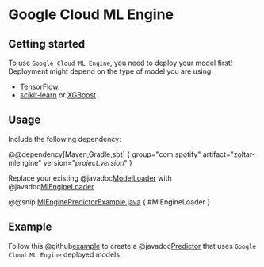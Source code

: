 # Google Cloud ML Engine

## Getting started

To use `Google Cloud ML Engine`, you need to deploy your model first! 
Deployment might depend on the type of model you are using:

* [TensorFlow](https://cloud.google.com/ml-engine/docs/tensorflow/deploying-models).
* [scikit-learn](https://cloud.google.com/ml-engine/docs/scikit/quickstart#deploy_models_and_versions) or [XGBoost](https://cloud.google.com/ml-engine/docs/scikit/quickstart#deploy_models_and_versions). 

## Usage

Include the following dependency:

@@dependency[Maven,Gradle,sbt] {
  group="com.spotify"
  artifact="zoltar-mlengine"
  version="$project.version$"
}

Replace your existing @javadoc[ModelLoader](com.spotify.zoltar.ModelLoader) with 
@javadoc[MlEngineLoader](com.spotify.zoltar.mlengine.MlEngineLoader)

@@snip [MlEnginePredictorExample.java](../../../../examples/mlengine-example/src/main/java/com/spotify/zoltar/examples/mlengine/MlEnginePredictorExample.java) { #MlEngineLoader }

## Example

Follow this @github[example](../../../../examples/mlengine-example)
to create a @javadoc[Predictor](com.spotify.zoltar.Predictor) that uses `Google Cloud ML Engine` deployed models.